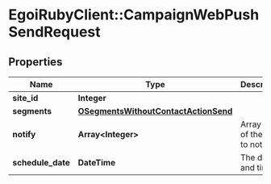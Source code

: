 # EgoiRubyClient::CampaignWebPushSendRequest

## Properties
Name | Type | Description | Notes
------------ | ------------- | ------------- | -------------
**site_id** | **Integer** |  | [optional] 
**segments** | [**OSegmentsWithoutContactActionSend**](OSegmentsWithoutContactActionSend.md) |  | [optional] 
**notify** | **Array&lt;Integer&gt;** | Array of IDs of the users to notify | [optional] 
**schedule_date** | **DateTime** | The date and time | [optional] 


